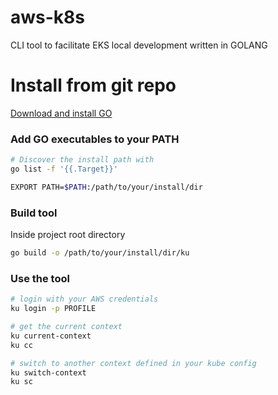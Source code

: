 # aws-k8s
CLI tool to facilitate EKS local development written in GOLANG

# Install from git repo

[Download and install GO](https://go.dev/doc/install)

### Add GO executables to your PATH

```bash
# Discover the install path with
go list -f '{{.Target}}'

EXPORT PATH=$PATH:/path/to/your/install/dir
```

### Build tool
Inside project root directory
````bash
go build -o /path/to/your/install/dir/ku
````

### Use the tool
```bash
# login with your AWS credentials
ku login -p PROFILE

# get the current context
ku current-context
ku cc

# switch to another context defined in your kube config
ku switch-context
ku sc
```
